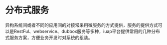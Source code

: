# 分布式服务

异构系统间或者不同的应用间的对接常采用微服务的方式提供，服务的提供方式可以是RestFul、webservice、dubbox服务等多种，iuap平台提供常用的几种分布式服务方案，方便业务开发时对系统的组装。
